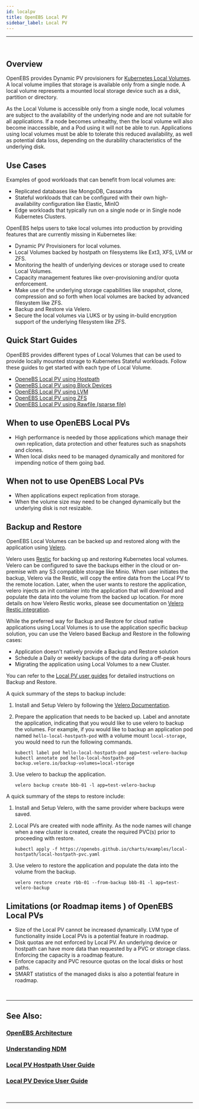 ```yaml
---
id: localpv
title: OpenEBS Local PV 
sidebar_label: Local PV
---
```

------

<br>

## Overview

OpenEBS provides Dynamic PV provisioners for [Kubernetes Local Volumes](https://kubernetes.io/docs/concepts/storage/volumes/#local). A local volume implies that storage is available only from a single node.  A local volume represents a mounted local storage device such as a disk, partition or directory. 

As the Local Volume is accessible only from a single node, local volumes are subject to the availability of the underlying node and are not suitable for all applications. If a node becomes unhealthy, then the local volume will also become inaccessible, and a Pod using it will not be able to run. Applications using local volumes must be able to tolerate this reduced availability, as well as potential data loss, depending on the durability characteristics of the underlying disk.


## Use Cases

Examples of good workloads that can benefit from local volumes are: 

- Replicated databases like MongoDB, Cassandra
- Stateful workloads that can be configured with their own high-availability configuration like Elastic, MinIO 
- Edge workloads that typically run on a single node or in Single node Kubernetes Clusters.

OpenEBS helps users to take local volumes into production by providing features that are currently missing in Kubernetes like:

- Dynamic PV Provisioners for local volumes.
- Local Volumes backed by hostpath on filesystems like Ext3, XFS, LVM or ZFS.
- Monitoring the health of underlying devices or storage used to create Local Volumes. 
- Capacity management features like over-provisioning and/or quota enforcement. 
- Make use of the underlying storage capabilities like snapshot, clone, compression and so forth when local volumes are backed by advanced filesystem like ZFS. 
- Backup and Restore via Velero. 
- Secure the local volumes via LUKS or by using in-build encryption support of the underlying filesystem like ZFS.

## Quick Start Guides

OpenEBS provides different types of Local Volumes that can be used to provide locally mounted storage to Kubernetes Stateful workloads. Follow these guides to get started with each type of Local Volume. 

- [OpeneBS Local PV using Hostpath](/v290/docs/next/uglocalpv-hostpath.html)
- [OpeneBS Local PV using Block Devices](/v290/docs/next/uglocalpv-device.html)
- <a href="https://github.com/openebs/lvm-localpv" target="_blank">OpenEBS Local PV using LVM </a>
- <a href="https://github.com/openebs/zfs-localpv" target="_blank">OpenEBS Local PV using ZFS </a>
- <a href="https://github.com/openebs/rawfile-localpv" target="_blank">OpenEBS Local PV using Rawfile (sparse file) </a>


## When to use OpenEBS Local PVs

- High performance is needed by those applications which manage their own replication, data protection and other features such as snapshots and clones.
- When local disks need to be managed dynamically and monitored for impending notice of them going bad.



## When not to use OpenEBS Local PVs

- When applications expect replication from storage.
- When the volume size may need to be changed dynamically but the underlying disk is not resizable. 

## Backup and Restore 

OpenEBS Local Volumes can be backed up and restored along with the application using [Velero](https://velero.io). 

Velero uses [Restic](https://github.com/restic/restic) for backing up and restoring Kubernetes local volumes. Velero can be configured to save the backups either in the cloud or on-premise with any S3 compatible storage like Minio. When user initiates the backup, Velero via the Restic, will copy the entire data from the Local PV to the remote location. Later, when the user wants to restore the application, velero injects an init container into the application that will download and populate the data into the volume from the backed up location. For more details on how Velero Restic works, please see documentation on [Velero Restic integration](https://velero.io/docs/v1.3.2/restic/). 

While the preferred way for Backup and Restore for cloud native applications using Local Volumes is to use the application specific backup solution, you can use the Velero based Backup and Restore in the following cases:
- Application doesn't natively provide a Backup and Restore solution
- Schedule a Daily or weekly backups of the data during a off-peak hours
- Migrating the application using Local Volumes to a new Cluster. 

You can refer to the [Local PV user guides](#see-also) for detailed instructions on Backup and Restore. 

A quick summary of the steps to backup include:

1. Install and Setup Velero by following the [Velero Documentation](https://velero.io/docs/).  

2. Prepare the application that needs to be backed up. Label and annotate the application, indicating that you would like to use velero to backup the volumes. For example, if you would like to backup an application pod named `hello-local-hostpath-pod` with a volume mount `local-storage`, you would need to run the following commands. 
   
   ```
   kubectl label pod hello-local-hostpath-pod app=test-velero-backup
   kubectl annotate pod hello-local-hostpath-pod backup.velero.io/backup-volumes=local-storage
   ```
3. Use velero to backup the application. 
   ```
   velero backup create bbb-01 -l app=test-velero-backup
   ```

A quick summary of the steps to restore include:

1. Install and Setup Velero, with the same provider where backups were saved. 

2. Local PVs are created with node affinity. As the node names will change when a new cluster is created, create the required PVC(s) prior to proceeding with restore. 
   ```
   kubectl apply -f https://openebs.github.io/charts/examples/local-hostpath/local-hostpath-pvc.yaml
   ```
   
3. Use velero to restore the application and populate the data into the volume from the backup. 
   ```
   velero restore create rbb-01 --from-backup bbb-01 -l app=test-velero-backup
   ```

## Limitations (or Roadmap items ) of OpenEBS Local PVs

- Size of the Local PV cannot be increased dynamically. LVM type of functionality inside Local PVs is a potential feature in roadmap.
- Disk quotas are not enforced by Local PV. An underlying device or hostpath can have more data than requested by a PVC or storage class. Enforcing the capacity is a roadmap feature.
- Enforce capacity and PVC resource quotas on the local disks or host paths.
- SMART statistics of the managed disks is also a potential feature in roadmap.

<br>

<hr>

## See Also:

### [OpenEBS Architecture](/v290/docs/next/architecture.html)

### [Understanding NDM](/v290/docs/next/ndm.html)

### [Local PV Hostpath User Guide](/v290/docs/next/uglocalpv-hostpath.html)

### [Local PV Device User Guide](/v290/docs/next/uglocalpv-device.html)

<br>

<hr>

<br>

